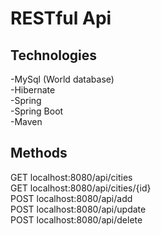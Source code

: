 # RESTful Api


## Technologies
-MySql (World database)<br />
-Hibernate<br />
-Spring<br />
-Spring Boot<br />
-Maven<br />

## Methods

GET localhost:8080/api/cities<br />
GET localhost:8080/api/cities/{id}<br />
POST localhost:8080/api/add<br />
POST localhost:8080/api/update<br />
POST localhost:8080/api/delete<br />

